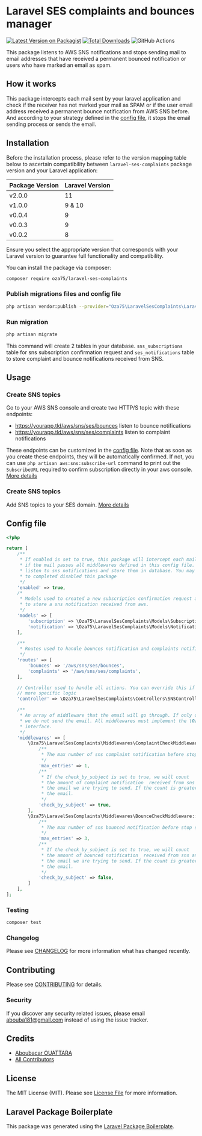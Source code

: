 # Laravel SES complaints and bounces manager

[![Latest Version on Packagist](https://img.shields.io/packagist/v/oza75/laravel-ses-complaints.svg?style=flat-square)](https://packagist.org/packages/oza75/laravel-ses-complaints)
[![Total Downloads](https://img.shields.io/packagist/dt/oza75/laravel-ses-complaints.svg?style=flat-square)](https://packagist.org/packages/oza75/laravel-ses-complaints)
![GitHub Actions](https://github.com/oza75/laravel-ses-complaints/actions/workflows/main.yml/badge.svg)

This package listens to AWS SNS notifications and stops sending mail to email addresses that have received a permanent bounced notification or users who have marked an email as spam.

## How it works

This package intercepts each mail sent by your laravel application and check if 
the receiver has not marked your mail as SPAM or if the user email address received 
a permanent bounce notification from AWS SNS before. And according to your strategy
defined in the [config file](#config-file), it stops the email sending process or sends the email.

## Installation

Before the installation process, please refer to the version mapping table below to ascertain compatibility between `laravel-ses-complaints` package version and your Laravel application:

| Package Version | Laravel Version |
|-----------------|-----------------|
| v2.0.0          | 11              |
| v1.0.0          | 9 & 10          |
| v0.0.4          | 9               |
| v0.0.3          | 9               |
| v0.0.2          | 8               |

Ensure you select the appropriate version that corresponds with your Laravel version to guarantee full functionality and compatibility.

You can install the package via composer:

```bash
composer require oza75/laravel-ses-complaints
```
### Publish migrations files and config file
```bash
php artisan vendor:publish --provider="Oza75\LaravelSesComplaints\LaravelSesComplaintsServiceProvider"
```
### Run migration
```bash
php artisan migrate
```
This command will create 2 tables in your database. `sns_subscriptions` table for sns subscription confirmation request 
and `ses_notifications` table to store complaint and bounce notifications received from SNS.

## Usage

### Create SNS topics
Go to your AWS SNS console and create two HTTP/S topic with these endpoints: 
- https://yourapp.tld/aws/sns/ses/bounces  listen to bounce notifications
- https://yourapp.tld/aws/sns/ses/complaints  listen to complaint notifications

These endpoints can be customized in the [config file](#config-file). Note that as soon as you create
these endpoints, they will be automatically confirmed. If not, you can use `php artisan aws:sns:subscribe-url` command to print out 
the `SubscribeURL` required to confirm subscription directly in your aws console. [More details](https://docs.aws.amazon.com/sns/latest/dg/SendMessageToHttp.confirm.html)

### Create SNS topics
Add SNS topics to your SES domain. [More details](https://docs.aws.amazon.com/ses/latest/DeveloperGuide/configure-sns-notifications.html)

## Config file

```php
<?php

return [
    /**
     * If enabled is set to true, this package will intercept each mail then check
     * if the mail passes all middlewares defined in this config file. It will also
     * listen to sns notifications and store them in database. You may set enabled to false
     * to completed disabled this package
     */
    'enabled' => true,
    /*
     * Models used to created a new subscription confirmation request and
     * to store a sns notification received from aws.
     */
    'models' => [
        'subscription' => \Oza75\LaravelSesComplaints\Models\Subscription::class,
        'notification' => \Oza75\LaravelSesComplaints\Models\Notification::class,
    ],

    /**
     * Routes used to handle bounces notification and complaints notifications
     */
    'routes' => [
        'bounces' => '/aws/sns/ses/bounces',
        'complaints' => '/aws/sns/ses/complaints',
    ],

    // Controller used to handle all actions. You can override this if you want to add
    // more specific logic
    'controller' => \Oza75\LaravelSesComplaints\Controllers\SNSController::class,

    /**
     * An array of middleware that the email will go through. If only one return false
     * we do not send the email. All middlewares must implement the \Oza75\LaravelSesComplaints\Contracts\CheckMiddleware::class
     * interface.
     */
    'middlewares' => [
        \Oza75\LaravelSesComplaints\Middlewares\ComplaintCheckMiddleware::class => [
            /**
             * The max number of sns complaint notification before stop sending email to the user
             */
            'max_entries' => 1,
            /**
             * If the check_by_subject is set to true, we will count
             * the amount of complaint notification  received from sns and that has the same subject as
             * the email we are trying to send. If the count is greater or equal to max_entry we don't send
             * the email.
             */
            'check_by_subject' => true,
        ],
        \Oza75\LaravelSesComplaints\Middlewares\BounceCheckMiddleware::class => [
            /**
             * The max number of sns bounced notification before stop sending email to the user
             */
            'max_entries' => 3,
            /**
             * If the check_by_subject is set to true, we will count
             * the amount of bounced notification  received from sns and that has the same subject as
             * the email we are trying to send. If the count is greater or equal to max_entry we don't send
             * the email.
             */
            'check_by_subject' => false,
        ]
    ],
];
```

### Testing

```bash
composer test
```

### Changelog

Please see [CHANGELOG](CHANGELOG.md) for more information what has changed recently.

## Contributing

Please see [CONTRIBUTING](CONTRIBUTING.md) for details.

### Security

If you discover any security related issues, please email abouba181@gmail.com instead of using the issue tracker.

## Credits

-   [Aboubacar OUATTARA](https://github.com/oza75)
-   [All Contributors](../../contributors)

## License

The MIT License (MIT). Please see [License File](LICENSE.md) for more information.

## Laravel Package Boilerplate

This package was generated using the [Laravel Package Boilerplate](https://laravelpackageboilerplate.com).
